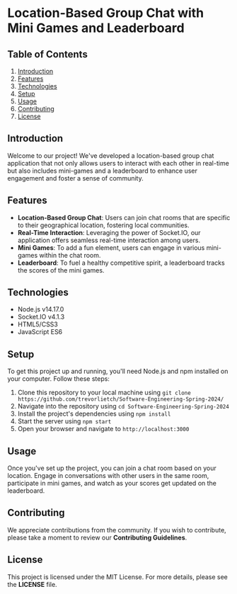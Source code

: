 
# Location-Based Group Chat with Mini Games and Leaderboard

## Table of Contents
1. [Introduction](#introduction)
2. [Features](#features)
3. [Technologies](#technologies)
4. [Setup](#setup)
5. [Usage](#usage)
6. [Contributing](#contributing)
7. [License](#license)

## Introduction
Welcome to our project! We've developed a location-based group chat application that not only allows users to interact with each other in real-time but also includes mini-games and a leaderboard to enhance user engagement and foster a sense of community.

## Features
- **Location-Based Group Chat**: Users can join chat rooms that are specific to their geographical location, fostering local communities.
- **Real-Time Interaction**: Leveraging the power of Socket.IO, our application offers seamless real-time interaction among users.
- **Mini Games**: To add a fun element, users can engage in various mini-games within the chat room.
- **Leaderboard**: To fuel a healthy competitive spirit, a leaderboard tracks the scores of the mini games.

## Technologies
- Node.js v14.17.0
- Socket.IO v4.1.3
- HTML5/CSS3
- JavaScript ES6

## Setup
To get this project up and running, you'll need Node.js and npm installed on your computer. Follow these steps:

1. Clone this repository to your local machine using `git clone https://github.com/trevorlietch/Software-Engineering-Spring-2024/`
2. Navigate into the repository using `cd Software-Engineering-Spring-2024`
3. Install the project's dependencies using `npm install`
4. Start the server using `npm start`
5. Open your browser and navigate to `http://localhost:3000`

## Usage
Once you've set up the project, you can join a chat room based on your location. Engage in conversations with other users in the same room, participate in mini games, and watch as your scores get updated on the leaderboard.

## Contributing
We appreciate contributions from the community. If you wish to contribute, please take a moment to review our **Contributing Guidelines**.

## License
This project is licensed under the MIT License. For more details, please see the **LICENSE** file.

